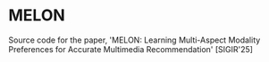 # MELON
Source code for the paper, 'MELON: Learning Multi-Aspect Modality Preferences for Accurate Multimedia Recommendation' [SIGIR'25]
